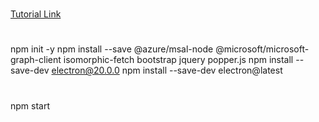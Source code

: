 #
#
#
[Tutorial Link](https://learn.microsoft.com/en-us/entra/identity-platform/tutorial-v2-nodejs-desktop)
#
#
#
npm init -y
npm install --save @azure/msal-node @microsoft/microsoft-graph-client isomorphic-fetch bootstrap jquery popper.js
npm install --save-dev electron@20.0.0
npm install --save-dev electron@latest
#
#
#
npm start